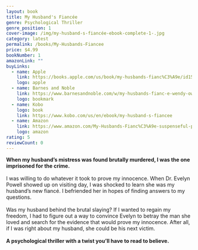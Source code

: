 ```yaml
---
layout: book
title: My Husband's Fiancée
genre: Psychological Thriller
genre_position: 1
cover-image: /img/my-husband-s-fiancée-ebook-complete-1-.jpg
category: latest
permalink: /books/My-Husbands-Fiancee
price: $4.99
bookNumber: 1
amazonLink: ""
buyLinks:
  - name: Apple
    link: https://books.apple.com/us/book/my-husbands-fianc%C3%A9e/id1584528404
    logo: apple
  - name: Barnes and Noble
    link: https://www.barnesandnoble.com/w/my-husbands-fianc-e-wendy-owens/1140135303?ean=2940165444845
    logo: bookmark
  - name: Kobo
    logo: book
    link: https://www.kobo.com/us/en/ebook/my-husband-s-fiancee
  - name: Amazon
    link: https://www.amazon.com/My-Husbands-Fianc%C3%A9e-suspenseful-psychological-ebook/dp/B09D19123C/ref=sr_1_3?dchild=1&keywords=my+husbands+fiancee&qid=1633617610&sr=8-3
    logo: amazon
rating: 5
reviewCount: 0
---
```

**When my husband’s mistress was found brutally murdered, I was the one imprisoned for the crime.**\
\
I was willing to do whatever it took to prove my innocence. When Dr. Evelyn Powell showed up on visiting day, I was shocked to learn she was my husband’s new fiancé. I befriended her in hopes of finding answers to my questions.\
\
Was my husband behind the brutal slaying? If I wanted to regain my freedom, I had to figure out a way to convince Evelyn to betray the man she loved and search for the evidence that would prove my innocence. After all, if I was right about my husband, she could be his next victim.\
\
**A psychological thriller with a twist you’ll have to read to believe.**
